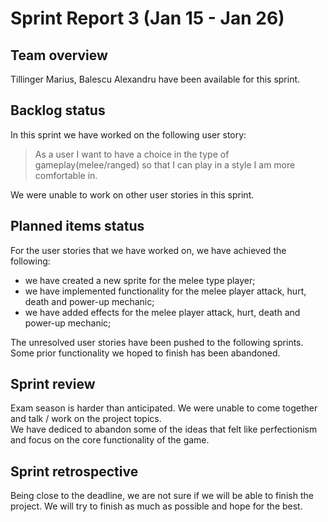 # Sprint Report 3 (Jan 15 - Jan 26)

## Team overview

Tillinger Marius, Balescu Alexandru have been available for this sprint.

## Backlog status

In this sprint we have worked on the following user story:  
> As a user I want to have a choice in the type of gameplay(melee/ranged) so that I can play in a style I am more comfortable in.

We were unable to work on other user stories in this sprint.

## Planned items status

For the user stories that we have worked on, we have achieved the following:

- we have created a new sprite for the melee type player;
- we have implemented functionality for the melee player attack, hurt, death and power-up mechanic;
- we have added effects for the melee player attack, hurt, death and power-up mechanic;

The unresolved user stories have been pushed to the following sprints. Some prior functionality we hoped to finish has been abandoned.

## Sprint review

Exam season is harder than anticipated. We were unable to come together and talk / work on the project topics. 
<br>We have dediced to abandon some of the ideas that felt like perfectionism and focus on the core functionality of the game.

## Sprint retrospective

Being close to the deadline, we are not sure if we will be able to finish the project. We will try to finish as much as possible and hope for the best.